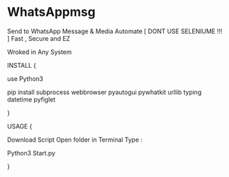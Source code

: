 # WhatsAppmsg
Send to WhatsApp Message &amp; Media  Automate [ DONT USE SELENIUME !!! ]  Fast , Secure and EZ 

Wroked in Any System

INSTALL {

use Python3 

pip install subprocess webbrowser pyautogui pywhatkit urllib typing datetime pyfiglet


}

USAGE {


Download Script 
Open folder in Terminal
Type :

Python3 Start.py


}

